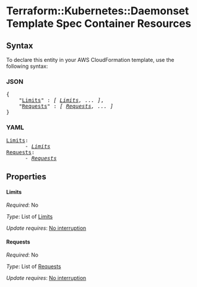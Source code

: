 # Terraform::Kubernetes::Daemonset Template Spec Container Resources

## Syntax

To declare this entity in your AWS CloudFormation template, use the following syntax:

### JSON

<pre>
{
    "<a href="#limits" title="Limits">Limits</a>" : <i>[ <a href="template-spec-container-resources-limits.md">Limits</a>, ... ]</i>,
    "<a href="#requests" title="Requests">Requests</a>" : <i>[ <a href="template-spec-container-resources-requests.md">Requests</a>, ... ]</i>
}
</pre>

### YAML

<pre>
<a href="#limits" title="Limits">Limits</a>: <i>
      - <a href="template-spec-container-resources-limits.md">Limits</a></i>
<a href="#requests" title="Requests">Requests</a>: <i>
      - <a href="template-spec-container-resources-requests.md">Requests</a></i>
</pre>

## Properties

#### Limits

_Required_: No

_Type_: List of <a href="template-spec-container-resources-limits.md">Limits</a>

_Update requires_: [No interruption](https://docs.aws.amazon.com/AWSCloudFormation/latest/UserGuide/using-cfn-updating-stacks-update-behaviors.html#update-no-interrupt)

#### Requests

_Required_: No

_Type_: List of <a href="template-spec-container-resources-requests.md">Requests</a>

_Update requires_: [No interruption](https://docs.aws.amazon.com/AWSCloudFormation/latest/UserGuide/using-cfn-updating-stacks-update-behaviors.html#update-no-interrupt)

